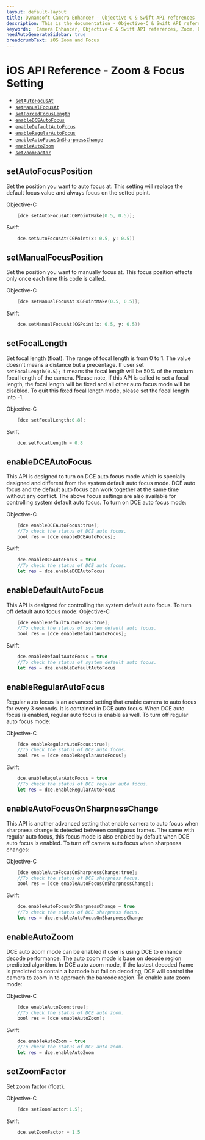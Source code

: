 ```yaml
---
layout: default-layout
title: Dynamsoft Camera Enhancer - Objective-C & Swift API references - Zoom & Focus Setting
description: This is the documentation - Objective-C & Swift API references - Zoom & Focus Setting page of Dynamsoft Camera Enhancer.
keywords:  Camera Enhancer, Objective-C & Swift API references, Zoom, Focus
needAutoGenerateSidebar: true
breadcrumbText: iOS Zoom and Focus
---
```


# iOS API Reference - Zoom & Focus Setting

- [`setAutoFocusAt`](#setAutoFocusAt)
- [`setManualFocusAt`](#setManualFocusAt)
- [`setForcedFocusLength`](#setForcedFocusLength)
- [`enableDCEAutoFocus`](#enableDCEAutoFocus)
- [`enableDefaultAutoFocus`](#enableDefaultAutoFocus)
- [`enableRegularAutoFocus`](#enableRegularAutoFocus)
- [`enableAutoFocusOnSharpnessChange`](#enableAutoFocusOnSharpnessChange)
- [`enableAutoZoom`](#enableAutoZoom)
- [`setZoomFactor`](#setZoomFactor)

## setAutoFocusPosition
    
Set the position you want to auto focus at. This setting will replace the default focus value and always focus on the setted point. 

Objective-C
```objectivec
    [dce setAutoFocusAt:CGPointMake(0.5, 0.5)];
```
Swift
```Swift
    dce.setAutoFocusAt(CGPoint(x: 0.5, y: 0.5))
```

## setManualFocusPosition

Set the position you want to manually focus at. This focus position effects only once each time this code is called.

Objective-C
```objectivec
    [dce setManualFocusAt:CGPointMake(0.5, 0.5)];
```

Swift
```Swift
    dce.setManualFocusAt(CGPoint(x: 0.5, y: 0.5))
```

## setFocalLength

Set focal length (float). The range of focal length is from 0 to 1. The value doesn't means a distance but a precentage. If user set `setFocalLength(0.5);` it means the focal length will be 50% of the maxium focal length of the camera. Please note, If this API is called to set a focal length, the focal length will be fixed and all other auto focus mode will be disabled. To quit this fixed focal length mode, please set the focal length into -1.

Objective-C
```objectivec
    [dce setFocalLength:0.8];
```

Swift
```Swift
    dce.setFocalLength = 0.8
```

## enableDCEAutoFocus

This API is designed to turn on DCE auto focus mode which is specially designed and different from the system default auto focus mode. DCE auto focus and the default auto focus can work together at the same time without any conflict. The above focus settings are also available for controlling system default auto focus. To turn on DCE auto focus mode:

Objective-C
```objectivec
    [dce enableDCEAutoFocus:true];
    //To check the status of DCE auto focus.
    bool res = [dce enableDCEAutoFocus];
```

Swift
```Swift
    dce.enableDCEAutoFocus = true
    //To check the status of DCE auto focus.
    let res = dce.enableDCEAutoFocus
```

## enableDefaultAutoFocus

This API is designed for controlling the system default auto focus. To turn off default auto focus mode:
Objective-C
```objectivec
    [dce enableDefaultAutoFocus:true];
    //To check the status of system default auto focus.
    bool res = [dce enableDefaultAutoFocus];
```

Swift
```Swift
    dce.enableDefaultAutoFocus = true
    //To check the status of system default auto focus.
    let res = dce.enableDefaultAutoFocus
```

## enableRegularAutoFocus

Regular auto focus is an advanced setting that enable camera to auto focus for every 3 seconds. It is contained in DCE auto focus. When DCE auto focus is enabled, regular auto focus is enable as well. To turn off regular auto focus mode:

Objective-C
```objectivec
    [dce enableRegularAutoFocus:true];
    //To check the status of DCE auto focus.
    bool res = [dce enableRegularAutoFocus];
```

Swift
```Swift
    dce.enableRegularAutoFocus = true
    //To check the status of DCE regular auto focus.
    let res = dce.enableRegularAutoFocus
```

## enableAutoFocusOnSharpnessChange

This API is another advanced setting that enable camera to auto focus when sharpness change is detected between contiguous frames. The same with regular auto focus, this focus mode is also enabled by default when DCE auto focus is enabled. To turn off camera auto focus when sharpness changes:

Objective-C
```objectivec
    [dce enableAutoFocusOnSharpnessChange:true];
    //To check the status of DCE sharpness focus.
    bool res = [dce enableAutoFocusOnSharpnessChange];
```

Swift
```Swift
    dce.enableAutoFocusOnSharpnessChange = true
    //To check the status of DCE sharpness focus.
    let res = dce.enableAutoFocusOnSharpnessChange
```

## enableAutoZoom

DCE auto zoom mode can be enabled if user is using DCE to enhance decode performance. The auto zoom mode is base on decode region predicted algorithm. In DCE auto zoom mode, If the lastest decoded frame is predicted to contain a barcode but fail on decoding, DCE will control the camera to zoom in to approach the barcode region. To enable auto zoom mode:

Objective-C
```objectivec
    [dce enableAutoZoom:true];
    //To check the status of DCE auto zoom.
    bool res = [dce enableAutoZoom];
```

Swift
```Swift
    dce.enableAutoZoom = true
    //To check the status of DCE auto zoom.
    let res = dce.enableAutoZoom
```

## setZoomFactor

Set zoom factor (float).

Objective-C
```objectivec
    [dce setZoomFactor:1.5];
```

Swift
```Swift
    dce.setZoomFactor = 1.5
```